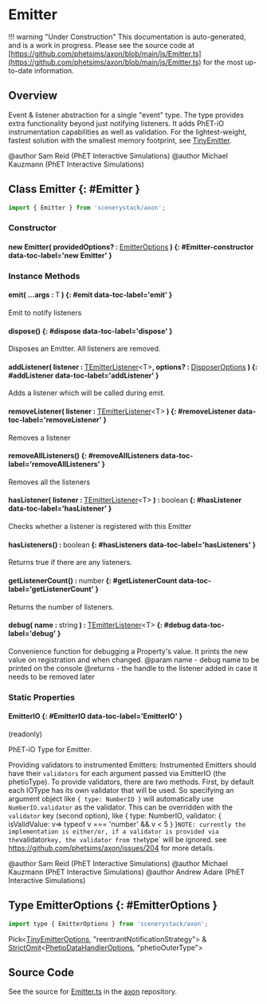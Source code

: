 # Emitter

!!! warning "Under Construction"
    This documentation is auto-generated, and is a work in progress. Please see the source code at
    [https://github.com/phetsims/axon/blob/main/js/Emitter.ts](https://github.com/phetsims/axon/blob/main/js/Emitter.ts) for the most up-to-date information.

## Overview

Event &amp; listener abstraction for a single "event" type. The type provides extra functionality beyond just notifying
listeners. It adds PhET-iO instrumentation capabilities as well as validation. For the lightest-weight, fastest
solution with the smallest memory footprint, see [TinyEmitter](../axon/TinyEmitter.md).

@author Sam Reid (PhET Interactive Simulations)
@author Michael Kauzmann (PhET Interactive Simulations)

## Class Emitter {: #Emitter }


```js
import { Emitter } from 'scenerystack/axon';
```
### Constructor

#### new Emitter( providedOptions? : <span style="font-weight: 400;">[EmitterOptions](../axon/Emitter.md#EmitterOptions)</span> ) {: #Emitter-constructor data-toc-label='new Emitter' }

### Instance Methods

#### emit( ...args : <span style="font-weight: 400;">T</span> ) {: #emit data-toc-label='emit' }

Emit to notify listeners

#### dispose() {: #dispose data-toc-label='dispose' }

Disposes an Emitter. All listeners are removed.

#### addListener( listener : <span style="font-weight: 400;">[TEmitterListener](../axon/TEmitter.md#TEmitterListener)&lt;T&gt;</span>, options? : <span style="font-weight: 400;">[DisposerOptions](../axon/Disposable.md#DisposerOptions)</span> ) {: #addListener data-toc-label='addListener' }

Adds a listener which will be called during emit.

#### removeListener( listener : <span style="font-weight: 400;">[TEmitterListener](../axon/TEmitter.md#TEmitterListener)&lt;T&gt;</span> ) {: #removeListener data-toc-label='removeListener' }

Removes a listener

#### removeAllListeners() {: #removeAllListeners data-toc-label='removeAllListeners' }

Removes all the listeners

#### hasListener( listener : <span style="font-weight: 400;">[TEmitterListener](../axon/TEmitter.md#TEmitterListener)&lt;T&gt;</span> ) : <span style="font-weight: 400;"><span style="color: hsla(calc(var(--md-hue) + 180deg),80%,40%,1);">boolean</span></span> {: #hasListener data-toc-label='hasListener' }

Checks whether a listener is registered with this Emitter

#### hasListeners() : <span style="font-weight: 400;"><span style="color: hsla(calc(var(--md-hue) + 180deg),80%,40%,1);">boolean</span></span> {: #hasListeners data-toc-label='hasListeners' }

Returns true if there are any listeners.

#### getListenerCount() : <span style="font-weight: 400;"><span style="color: hsla(calc(var(--md-hue) + 180deg),80%,40%,1);">number</span></span> {: #getListenerCount data-toc-label='getListenerCount' }

Returns the number of listeners.

#### debug( name : <span style="font-weight: 400;"><span style="color: hsla(calc(var(--md-hue) + 180deg),80%,40%,1);">string</span></span> ) : <span style="font-weight: 400;">[TEmitterListener](../axon/TEmitter.md#TEmitterListener)&lt;T&gt;</span> {: #debug data-toc-label='debug' }

Convenience function for debugging a Property's value. It prints the new value on registration and when changed.
@param name - debug name to be printed on the console
@returns - the handle to the listener added in case it needs to be removed later

### Static Properties

#### EmitterIO {: #EmitterIO data-toc-label='EmitterIO' }

(readonly)

PhET-iO Type for Emitter.

Providing validators to instrumented Emitters:
Instrumented Emitters should have their `validators` for each argument passed via EmitterIO (the phetioType).
To provide validators, there are two methods. First, by default each IOType has its own
validator that will be used. So specifying an argument object like `{ type: NumberIO }` will automatically use
`NumberIO.validator` as the validator. This can be overridden with the `validator` key (second option), like
{ type: NumberIO, validator: { isValidValue: v=&gt; typeof v === 'number' &amp;&amp;  v &lt; 5 } }`
NOTE: currently the implementation is either/or, if a validator is provided via the `validator` key, the validator
from the `type` will be ignored.
see https://github.com/phetsims/axon/issues/204 for more details.

@author Sam Reid (PhET Interactive Simulations)
@author Michael Kauzmann (PhET Interactive Simulations)
@author Andrew Adare (PhET Interactive Simulations)



## Type EmitterOptions {: #EmitterOptions }


```js
import type { EmitterOptions } from 'scenerystack/axon';
```


Pick&lt;[TinyEmitterOptions](../axon/TinyEmitter.md#TinyEmitterOptions), "reentrantNotificationStrategy"&gt; &amp; [StrictOmit](../phet-core/StrictOmit.md)&lt;[PhetioDataHandlerOptions](../tandem/PhetioDataHandler.md#PhetioDataHandlerOptions), "phetioOuterType"&gt;



## Source Code

See the source for [Emitter.ts](https://github.com/phetsims/axon/blob/main/js/Emitter.ts) in the [axon](https://github.com/phetsims/axon) repository.
